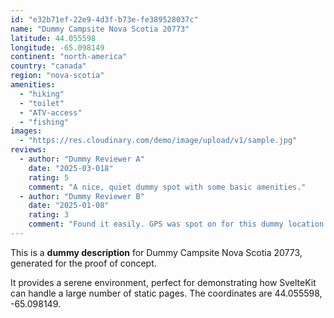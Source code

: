 ```yaml
---
id: "e32b71ef-22e9-4d3f-b73e-fe389528037c"
name: "Dummy Campsite Nova Scotia 20773"
latitude: 44.055598
longitude: -65.098149
continent: "north-america"
country: "canada"
region: "nova-scotia"
amenities:
  - "hiking"
  - "toilet"
  - "ATV-access"
  - "fishing"
images:
  - "https://res.cloudinary.com/demo/image/upload/v1/sample.jpg"
reviews:
  - author: "Dummy Reviewer A"
    date: "2025-03-018"
    rating: 5
    comment: "A nice, quiet dummy spot with some basic amenities."
  - author: "Dummy Reviewer B"
    date: "2025-01-08"
    rating: 3
    comment: "Found it easily. GPS was spot on for this dummy location."
---
```


This is a **dummy description** for Dummy Campsite Nova Scotia 20773, generated for the proof of concept.

It provides a serene environment, perfect for demonstrating how SvelteKit can handle a large number of static pages. The coordinates are 44.055598, -65.098149.
